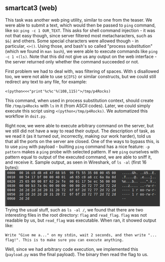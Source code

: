 ## smartcat3 (web)

This task was another web ping utility, similar to one from the teaser. We were able to submit a text, which would then
be passed to `ping` command, like so: `ping -c 1 OUR_TEXT`. This asks for shell command injection - it was not that easy 
though, since server filtered most metacharacters, such as `$&|` and others. Some special characters were allowed though - in
particular, `<>()`. Using those, and bash's so called "process substitution" (which we found in `man bash`), we were able to
execute commands like `ping -c 1 <(ls)`. Note that this did not give us any output on the web interface - the server returned
only whether the command succeeded or not.

First problem we had to deal with, was filtering of spaces. With `$` disallowed too, we were not able to use `${IFS}` or similar
constructs, but we could still redirect any text to any file, for example:
```
<(python<<<"print'%c%c'%(108,115)">/tmp/p4Rocks)
```
This command, when used in process substitution context, should create file `/tmp/p4Rocks` with `ls` in it (from ASCII codes).
Later, we could simply execute this script using `<(python</tmp/p4Rocks)`. We automatized this workflow in `doit.py`.

Right now, we were able to execute arbitrary command on the server, but we still did not have a way to read their output. 
The description of task, as we read it (as it turned out,
incorrectly, making our work harder), told us that all the ports on the server are closed. One of the ways to bypass this, is 
to use `ping` with payload - builting `ping` command has a nice feature: `-p pattern` makes a `ping` probe with selected
pattern. If we `ping` ourselves with pattern equal to output of the executed command, we are able to sniff it, and receive it.
Sample output, as seen in Wireshark, of `ls -al` (first 16 bytes):
![Output](wireshark.png)
Trying the usual stuff, such as `ls -al /`, we found that there are two interesting files in the root directory: `flag` and 
`read_flag`. `flag` was not readable by us, but `read_flag` was executable. When ran, it showed output like:
```
Write "Give me a..." on my stdin, wait 2 seconds, and then write "... flag!". This is to make sure you can execute anything.
```
Well, since we had arbitrary code execution, we implemented this (`payload.py` was the final payload). The binary then read
the flag to us.
